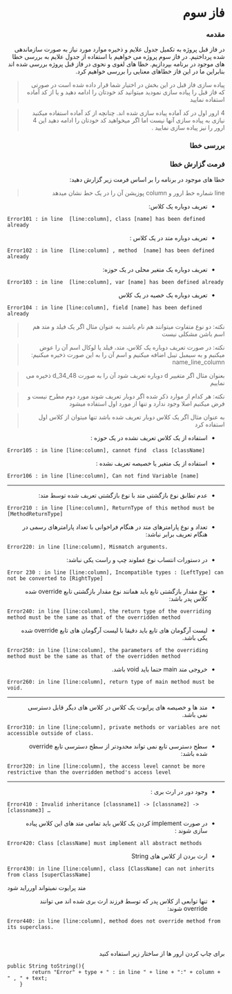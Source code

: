 <h1 dir="rtl">فاز سوم</h1>
<h3 dir="rtl">مقدمه</h3>
<p dir="rtl">در فاز قبل پروژه به تکمیل جدول علایم و ذخیره موارد مورد نیاز به صورت سازماندهی شده پرداختیم. در فاز سوم پروژه می خواهیم با استفاده از جدول علایم به بررسی خطا های موجود در برنامه بپردازیم. خطا های لغوی و نحوی در فاز قبل پروژه بررسی شده اند بنابراین ما در این فاز خطاهای معنایی را بررسی خواهیم کرد.</p>




> <p dir="rtl"> پیاده سازی فاز قبل در این بخش در اختیار شما قرار داده شده است در صورتی که فاز قبل را پیاده سازی نمودید میتوانید کد خودتان را ادامه دهید و یا از کد آماده استفاده نمایید </p>

> <p dir="rtl"> 4  ارور اول در کد آماده پیاده سازی شده اند. چنانچه از کد آماده استفاده میکنید نیازی به پیاده سازی آنها نیست اما اگر میخواهید کد خودتان را ادامه دهید این 4 ارور را نیز پیاده سازی نمایید .</p>
<h3 dir="rtl">بررسی خطا</h3>
<p dir="rtl"></p>

<h3 dir="rtl"> فرمت گزارش خطا</h3>
<p dir="rtl">خطا های موجود در برنامه را بر اساس فرمت زیر گزارش دهید: </p>

> <p dir="rtl"> line  شماره خط ارور و column  پوزیشن آن را در یک خط نشان میدهد</p>
<ul dir="rtl">
<li>تعریف دوباره یک کلاس:</li>
</ul>

```
Error101 : in line  [line:column], class [name] has been defined already
```


<ul dir="rtl">
<li>  تعریف دوباره متد در یک کلاس :</li>
</ul>

```
Error102 : in line  [line:column] , method  [name] has been defined already
```

<ul dir="rtl">
<li>تعریف دوباره یک متغیر محلی در یک حوزه:</li>
</ul>

```
Error103 : in line  [line:column], var [name] has been defined already
```
<ul dir="rtl">
<li>تعریف دوباره یک خصیه در یک کلاس </li>
</ul>

```
Error104 : in line [line:column], field [name] has been defined already
```
> <p dir="rtl">  نکته:  دو نوع متفاوت میتوانند هم نام باشند به عنوان مثال اگر یک فیلد و متد هم اسم باشن مشکلی نیست
</p>


> <p dir="rtl"> نکته: در صورت تعریف دوباره یک کلاس، متد، فیلد یا لوکال اسم آن را عوض میکنیم و به سیمبل تیبل اضافه میکنیم و اسم آن را به این صورت ذخیره میکنیم: name_line_column 
</p>

> <p dir="rtl">  بعنوان مثال اگر متغییر d   دوباره تعریف شود آن را  به صورت d_34_48   ذخیره می نماییم
</p>

> <p dir="rtl">نکته:  هر کدام از موارد ذکر شده اگر دوبار تعریف شوند مورد دوم مطرح نیست و فرض میکنیم اصلا وجود ندارد  و  تنها از مورد اول استفاده میشود
</p>

> <p dir="rtl">  به عنوان مثال اگر یک کلاس دوبار تعریف شده باشد تنها میتوان از کلاس اول استفاده کرد
</p>




<ul dir="rtl">
<li>استفاده از یک کلاس تعریف نشده در یک حوزه : </li>
</ul>

```
Error105 : in line [line:column], cannot find  class [className] 
```
<ul dir="rtl">
<li>استفاده از یک متغیر یا خصیصه تعریف نشده :   </li>
</ul>

```
Error106 : in line [line:column], Can not find Variable [name]
```




---------------------



<ul dir="rtl">
<li>عدم تطابق نوع بازگشتی متد با نوع بازگشتی تعریف شده توسط متد:</li>
</ul>

```
Error210 : in line [line:column], ReturnType of this method must be [MethodReturnType]
```

<ul dir="rtl">
<li>تعداد و نوع پارامترهای متد در هنگام فراخوانی با تعداد پارامترهای رسمی در هنگام تعریف برابر نباشد: </li>
</ul>

```
Error220: in line [line:column], Mismatch arguments.
```

<ul dir="rtl">
<li>در دستورات انتساب نوع عملوند چپ و راست یکی نباشد:</li>
</ul>

```
Error 230 : in line [line:column], Incompatible types : [LeftType] can not be converted to [RightType]
```




<ul dir="rtl">
<li>نوع مقدار بازگشتی تابع باید همانند نوع مقدار بازگشتی تابع override شده کلاس پدر باشد:</li>
</ul>

```
Error240: in line [line:column], the return type of the overriding method must be the same as that of the overridden method
```


<ul dir="rtl">
<li>لیست آرگومان های تابع باید دقیقا با لیست آرگومان های تابع override شده یکی باشد.</li>
</ul>

```
Error250: in line [line:column], the parameters of the overriding method must be the same as that of the overridden method
```


<ul dir="rtl">
<li>خروجی متد main  حتما باید void  باشد.</li>
</ul>

```
Error260: in line [line:column], return type of main method must be void.
```





-------------------
<ul dir="rtl">
<li>متد ها و خصیصه های پرایوت یک کلاس در کلاس های دیگر قابل دسترسی نمی باشد.</li>
</ul>

```
Error310: in line [line:column], private methods or variables are not accessible outside of class.
```

<ul dir="rtl">
<li>سطح دسترسی تابع نمی تواند محدودتر از سطح دسترسی تابع override شده باشد:</li>
</ul>

```
Error320: in line [line:column], the access level cannot be more restrictive than the overridden method's access level
```

-----------------
<ul dir="rtl">
<li>وجود دور در ارث بری :</li>
</ul>

```
Error410 : Invalid inheritance [classname1] -> [classname2] -> [classname3] …
```


<ul dir="rtl">
<li>در صورت  implement کردن یک کلاس باید تمامی متد های این کلاس پیاده سازی شوند :</li>
</ul>

```
Error420: Class [className] must implement all abstract methods
```

<ul dir="rtl">
<li>ارث بردن از کلاس های   String</li>
</ul>

```
Error430: in line [line:column], class [ClassName] can not inherits from class [superClassName]
```



متد پرایوت نمیتواند اورراید شود











<ul dir="rtl">
<li>تنها توابعی از کلاس پدر که توسط فرزند ارث بری شده اند می توانند override شوند:</li>
</ul>

```
Error440: in line [line:column], method does not override method from its superclass.
```










<br>
<p dir="rtl">  برای چاپ کردن ارور ها از ساختار زیر استفاده کنید</p>

```
public String toString(){
        return "Error" + type + " : in line " + line + ":" + column + " , " + text;
    }
```









